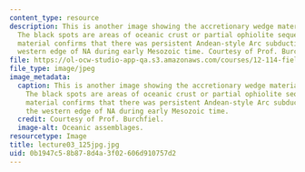 ```yaml
---
content_type: resource
description: This is another image showing the accretionary wedge material in blue.
  The black spots are areas of oceanic crust or partial ophiolite sequences. This
  material confirms that there was persistent Andean-style Arc subduction along the
  western edge of NA during early Mesozoic time. Courtesy of Prof. Burchfiel.
file: https://ol-ocw-studio-app-qa.s3.amazonaws.com/courses/12-114-field-geology-i-fall-2005/0b1947c58b878d4a3f02606d910757d2_lecture03_125jpg.jpg
file_type: image/jpeg
image_metadata:
  caption: This is another image showing the accretionary wedge material in blue.
    The black spots are areas of oceanic crust or partial ophiolite sequences. This
    material confirms that there was persistent Andean-style Arc subduction along
    the western edge of NA during early Mesozoic time.
  credit: Courtesy of Prof. Burchfiel.
  image-alt: Oceanic assemblages.
resourcetype: Image
title: lecture03_125jpg.jpg
uid: 0b1947c5-8b87-8d4a-3f02-606d910757d2
---
```

